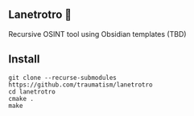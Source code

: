 ## Lanetrotro 🫏

Recursive OSINT tool using Obsidian templates (TBD)

## Install

```
git clone --recurse-submodules https://github.com/traumatism/lanetrotro
cd lanetrotro
cmake .
make
```